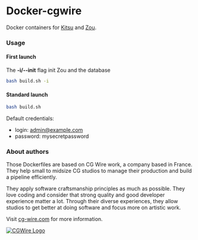 # Docker-cgwire

Docker containers for [Kitsu](https://kitsu.cg-wire.com/) and [Zou](https://zou.cg-wire.com/).

### Usage

#### First launch

The **-i/--init** flag init Zou and the database

```bash
bash build.sh -i
```

#### Standard launch

```bash
bash build.sh
```

Default credentials:

* login: admin@example.com
* password: mysecretpassword


### About authors

Those Dockerfiles are based on CG Wire work, a company based in France. They help small
to midsize CG studios to manage their production and build a pipeline
efficiently.

They apply software craftsmanship principles as much as possible. They love
coding and consider that strong quality and good developer experience matter a lot.
Through their diverse experiences, they allow studios to get better at doing
software and focus more on  artistic work.

Visit [cg-wire.com](https://cg-wire.com) for more information.

[![CGWire Logo](https://zou.cg-wire.com/cgwire.png)](https://cgwire.com)